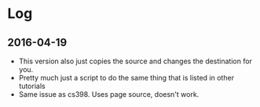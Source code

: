 # Log

## 2016-04-19

* This version also just copies the source and changes the destination for you.
* Pretty much just a script to do the same thing that is listed in other tutorials
* Same issue as cs398. Uses page source, doesn't work.
